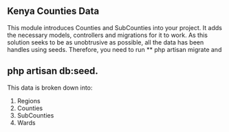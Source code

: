 ## Kenya Counties Data

This module introduces Counties and SubCounties into your project. It adds the necessary models, controllers and migrations for it to work. As this solution seeks to be as unobtrusive as possible, all the data has been handles using seeds. Therefore, you need to run 
** php artisan migrate 
and 
## php artisan db:seed.

This data is broken down into:
1. Regions
2. Counties 
3. SubCounties
4. Wards

